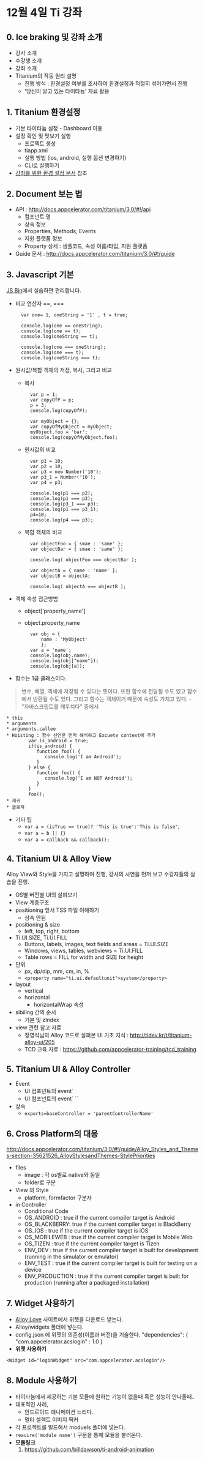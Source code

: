 # 12월 4일 Ti 강좌

## 0. Ice braking 및 강좌 소개
* 강사 소개
* 수강생 소개
* 강좌 소개
* Titanium의 작동 원리 설명
	* 진행 방식 : 환경설정 여부를 조사하여 환경설정과 적절히 섞어가면서 진행
	* '당신이 알고 있는 타이타늄' 자료 활용


## 1. Titanium 환경설정 
* 기본 타이타늄 설정 - Dashboard 이용
* 설정 확인 및 맛보기 실행
	* 프로젝트 생성
    * tiapp.xml
    * 실행 방법 (ios, android, 실행 옵션 변경하기)
    * CLI로 실행하기
* [강좌를 위한 환경 설정 문서](https://github.com/yomybaby/TiStudy/blob/master/SETTING_GUIDE.md) 참조




## 2. Document 보는 법
* API : http://docs.appcelerator.com/titanium/3.0/#!/api
    * 컴포넌트 명
    * 상속 정보
    * Properties, Methods, Events
    * 지원 플랫폼 정보
    * Property 상세 : 샘플코드, 속성 이름/타입, 지원 플랫폼
* Guide 문서 : http://docs.appcelerator.com/titanium/3.0/#!/guide

## 3. Javascript 기본
[JS Bin](http://jsbin.com)에서 실습하면 편리합니다.

* 비교 연산자 ==, ===

		var one= 1, oneString = '1' , t = true;

        console.log(one == oneString);
        console.log(one == t);
        console.log(oneString == t);
        
        console.log(one === oneString);
        console.log(one === t);
        console.log(oneString === t);
        
* 원시값/복합 객체의 저장, 복사, 그리고 비교
	* 복사

    		var p = 1;
            var copyOfP = p;
            p = 3;
            console.log(copyOfP);
            
            var myObject = {};
            var copyOfMyObject = myObject;
            myObject.foo = 'bar';
            console.log(copyOfMyObject.foo);
            
	* 원시값의 비교    	

            var p1 = 10;
            var p2 = 10;
            var p3 = new Number('10');
            var p3_1 = Number('10');
            var p4 = p3;
            
            console.log(p1 === p2);
            console.log(p1 === p3);
            console.log(p3_1 === p3);
            console.log(p1 === p3_1);
            p4=10;
            console.log(p4 === p3);

    * 복합 객체의 비교

    		var objectFoo = { smae : 'same' };
            var objectBar = { smae : 'same' };
            
            console.log( objectFoo === objectBar );
            
            var objectA = { name : 'name' };
            var objectB = objectA;
            
            console.log( objectA === objectB );

* 객체 속성 접근방법
	* object['property_name']
    * object.property_name

    		var obj = {
            	name : 'MyObject'
                };
            var a = 'name';
            console.log(obj.name);
            console.log(obj["name"]);
            console.log(obj[a]);

* 함수는 1급 클래스이다.  
>변수, 배열, 객체에 저장될 수 있다는 뜻이다. 또한 함수에 전달될 수도 있고 함수에서 반환될 수도 있다. 그리고 함수는 객체이기 때문에 속성도 가지고 있다. - "자바스크립트를 깨우치다" 중에서

	* this
	* arguments
	* arguments.callee
	* Hoisting : 함수 선언문 먼저 해석하고 Excuete context에 추가
			var is_android = true;
            if(is_android) {
               function foo() {
                  console.log('I am Android');
               }
            } else {
               function foo() {
                  console.log('I am NOT Android');
               }
            }
            foo();
	* 재귀
	* 클로져

* 기타 팁
	* `var a = (isTrue == true)? 'This is true':'This is false'`;
    * `var a = b || {}`
    * `var a = callback && callback();`

## 4. Titanium UI & Alloy View
Alloy View와 Style을 가지고 설명하며 진행, 강사의 시연을 먼저 보고 수강자들의 실습을 진행.



* OS별 버전별 UI의 살펴보기
* View 계층구조
* positioning 앞서 TSS 파일 이해하기
	* 상속 안됨
* positioning & size
	* left, top, right, bottom
* Ti.UI.SIZE, Ti.UI.FILL
	* Buttons, labels, images, text fields and areas = Ti.UI.SIZE
	* Windows, views, tables, webviews = Ti.UI.FILL
	* Table rows = FILL for width and SIZE for height
* 단위
	* px, dp/dip, mm, cm, in, %
	* `<property name="ti.ui.defaultunit">system</property>`
* layout
	* vertical
    * horizontal
    	* horizontalWrap 속성
* sibiling 간의 순서
	* 기본 및 zIndex
* view 관련 참고 자료
	* 정영석님의 Alloy 코드로 살펴본 UI 기초 지식 : http://tidev.kr/t/titanium-alloy-ui/205
    * TCD 교육 자료 : https://github.com/appcelerator-training/tcd_training

## 5. Titanium UI & Alloy Controller
* Event
	* UI 컴포넌트의 event`
	* UI 컴포넌트의 event`            ``
* 상속
	* `exports=baseController = 'parentControllerName'`
	
    
## 6. Cross Platform의 대응
http://docs.appcelerator.com/titanium/3.0/#!/guide/Alloy_Styles_and_Themes-section-35621526_AlloyStylesandThemes-StylePriorities

* files
	* image : 각 os별로 native와 동일
    * folder로 구분
* View 와 Style
	* platform, formfactor 구분자
* in Controller
	* Conditional Code
    * OS_ANDROID : true if the current compiler target is Android
    * OS_BLACKBERRY: true if the current compiler target is BlackBerry
    * OS_IOS : true if the current compiler target is iOS
    * OS_MOBILEWEB : true if the current compiler target is Mobile Web
    * OS_TIZEN : true if the current compiler target is Tizen
    * ENV_DEV : true if the current compiler target is built for development (running in the simulator or emulator)
    * ENV_TEST : true if the current compiler target is built for testing on a device
    * ENV_PRODUCTION : true if the current compiler target is built for production (running after a packaged installation)
    
## 7. Widget 사용하기
- [Alloy Love](http://alloylove.com/) 사이트에서 위젯을 다운로드 받는다.
- Alloy/widgets 폴더에 넣는다.
- config.json 에 위젯의 의존성(이름과 버전)을 기술한다.
		"dependencies": {
            "com.appcelerator.acslogin" : 1.0
        }
- **위젯 사용하기**
```
<Widget id="loginWidget" src="com.appcelerator.acslogin"/>
```

## 8. Module 사용하기
- 타이타늄에서 제공하는 기본 모듈에 원하는 기능이 없을때 혹은 성능이 안나올때..
- 대표적인 사례,
  - 안드로이드 애니메이션 느리다.
  - 멀티 셀렉트 이미지 픽커
- 각 프로젝트를 빌드해서 moduels 폴더에 넣는다.
- `reauire('module name')` 구문을 통해 모듈을 불러온다.
- **모듈링크**
  1. https://github.com/billdawson/ti-android-animation